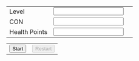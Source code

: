 <!DOCTYPE html>
<html>
<body>
<div id = "idlvl">
<table>
<tr><td>Level</td><td><input id= "lvl0" type="text" name="lvl0"/ maxlength="3" ></td><td><div id="error_lvl0"></div></td></tr>
<tr><td>CON</td><td><input id="con0" type="text" name="con0" maxlength="4" /></td><td><div id="error_con0"></div></td></tr>
<tr><td>Health Points</td><td><input id= "hp0" type="text" name="hp0"/></td><td><div id="error_hp0"></div></td></tr>
</table>
<table>
<tr>
<td><button id= "idstart" type="button" onclick="startHP()">Start</button></td>
<td><button id= "idrestart" type="button" onclick="resetHP()" disabled="yes">Restart</button></td>
</tr>
</table>
</div>
<div id="idcon">
</div>
</body>
<script>
var _0x1ec4=["\x72\x65\x61\x64\x4F\x6E\x6C\x79","\x6C\x76\x6C\x30","\x67\x65\x74\x45\x6C\x65\x6D\x65\x6E\x74\x42\x79\x49\x64","\x63\x6F\x6E\x30","\x68\x70\x30","\x64\x69\x73\x61\x62\x6C\x65\x64","\x69\x64\x73\x74\x61\x72\x74","\x69\x64\x72\x65\x73\x74\x61\x72\x74","\x76\x61\x6C\x75\x65","\x3C\x74\x61\x62\x6C\x65\x20\x62\x6F\x72\x64\x65\x72\x3D\x22\x31\x22\x3E\x0A","\x3C\x74\x72\x3E\x3C\x74\x68\x3E\x4C\x56\x4C\x3C\x2F\x74\x68\x3E\x3C\x74\x68\x3E\x43\x4F\x4E\x3C\x2F\x74\x68\x3E\x3C\x74\x68\x3E\x48\x50\x3C\x2F\x74\x68\x3E\x3C\x74\x68\x3E\x23\x3C\x2F\x74\x68\x3E\x3C\x2F\x74\x72\x3E\x0A","\x3C\x74\x72\x20\x73\x74\x79\x6C\x65\x3D\x22\x63\x6F\x6C\x6F\x72\x3A\x72\x65\x64\x3B\x62\x61\x63\x6B\x67\x72\x6F\x75\x6E\x64\x2D\x63\x6F\x6C\x6F\x72\x3A\x79\x65\x6C\x6C\x6F\x77\x22\x3E","\x3C\x74\x72\x20\x73\x74\x79\x6C\x65\x3D\x22\x63\x6F\x6C\x6F\x72\x3A\x62\x6C\x75\x65\x22\x3E","\x3C\x74\x72\x3E","\x3C\x74\x64\x20\x61\x6C\x69\x67\x6E\x3D\x22\x72\x69\x67\x68\x74\x22\x3E","\x3C\x2F\x74\x64\x3E","\x3C\x74\x64\x3E\x3C\x69\x6E\x70\x75\x74\x20\x69\x64\x3D\x22\x63\x6F\x6E","\x22\x20\x74\x79\x70\x65\x3D\x22\x6E\x75\x6D\x62\x65\x72\x22\x20\x6D\x61\x78\x6C\x65\x6E\x67\x74\x68\x3D\x22\x34\x22\x20\x73\x69\x7A\x65\x3D\x22\x34\x22\x20\x6E\x61\x6D\x65\x3D\x22\x63\x6F\x6E","\x22\x20\x76\x61\x6C\x75\x65\x3D\x22","\x22\x2F\x3E\x3C\x2F\x74\x64\x3E","\x3C\x74\x64\x3E\x3C\x69\x6E\x70\x75\x74\x20\x69\x64\x3D\x22\x68\x70","\x22\x20\x74\x79\x70\x65\x3D\x22\x74\x65\x78\x74\x22\x20\x6D\x61\x78\x6C\x65\x6E\x67\x74\x68\x3D\x22\x37\x22\x20\x73\x69\x7A\x65\x3D\x22\x37\x22\x20\x6E\x61\x6D\x65\x3D\x22\x68\x70","\x22\x20\x72\x65\x61\x64\x6F\x6E\x6C\x79\x3D\x22\x79\x65\x73\x22\x2F\x3E\x3C\x2F\x74\x64\x3E","\x3C\x74\x64\x3E\x3C\x62\x75\x74\x74\x6F\x6E\x20\x74\x79\x70\x65\x3D\x22\x62\x75\x74\x74\x6F\x6E\x22\x20\x6F\x6E\x63\x6C\x69\x63\x6B\x3D\x22\x75\x70\x64\x61\x74\x65\x48\x50\x28\x29\x22\x3E\x55\x70\x64\x61\x74\x65\x3C\x2F\x62\x75\x74\x74\x6F\x6E\x3E\x3C\x2F\x74\x64\x3E\x3C\x2F\x74\x72\x3E","\x3C\x2F\x74\x72\x3E\x0A","\x3C\x2F\x74\x61\x62\x6C\x65\x3E","\x69\x6E\x6E\x65\x72\x48\x54\x4D\x4C","\x69\x64\x63\x6F\x6E","\x63\x6F\x6E","\x68\x70","\x63\x65\x69\x6C","\x6D\x61\x74\x63\x68","\x65\x72\x72\x6F\x72\x5F\x6C\x76\x6C\x30","\x45\x52\x52\x4F\x52\x20\x6E\x75\x6D\x62\x65\x72\x20\x6F\x6E\x6C\x79\x21","\x45\x52\x52\x4F\x52\x20\x31\x2D\x34\x30\x30\x21","","\x65\x72\x72\x6F\x72\x5F\x63\x6F\x6E\x30","\x45\x52\x52\x4F\x52\x20\x31\x30\x30\x2D\x39\x39\x39\x39\x21","\x65\x72\x72\x6F\x72\x5F\x68\x70\x30","\x45\x52\x52\x4F\x52\x20\x31\x30\x30\x2D\x32\x30\x30\x30\x30\x30\x30\x21"];
function startHP()
{
if(validate1())
{
document[_0x1ec4[2]](_0x1ec4[1])[_0x1ec4[0]]= true;document[_0x1ec4[2]](_0x1ec4[3])[_0x1ec4[0]]= true;document[_0x1ec4[2]](_0x1ec4[4])[_0x1ec4[0]]= true;document[_0x1ec4[2]](_0x1ec4[6])[_0x1ec4[5]]= true;document[_0x1ec4[2]](_0x1ec4[7])[_0x1ec4[5]]= false;addRow();calcHP()
}
}
function resetHP()
{
document[_0x1ec4[2]](_0x1ec4[1])[_0x1ec4[0]]= false;document[_0x1ec4[2]](_0x1ec4[3])[_0x1ec4[0]]= false;document[_0x1ec4[2]](_0x1ec4[4])[_0x1ec4[0]]= false;document[_0x1ec4[2]](_0x1ec4[6])[_0x1ec4[5]]= false;document[_0x1ec4[2]](_0x1ec4[7])[_0x1ec4[5]]= true
}
function updateHP()
{
if(document[_0x1ec4[2]](_0x1ec4[6])[_0x1ec4[5]]== true)
{
if(validate2())
{
calcHP()
}
}
}
function addRow()
{
var _0xd62cx5=document[_0x1ec4[2]](_0x1ec4[1])[_0x1ec4[8]];
var _0xd62cx6=document[_0x1ec4[2]](_0x1ec4[3])[_0x1ec4[8]];
var _0xd62cx7=document[_0x1ec4[2]](_0x1ec4[4])[_0x1ec4[8]];
var _0xd62cx8=_0x1ec4[9];
_0xd62cx8+= _0x1ec4[10];var _0xd62cx9;
for(_0xd62cx9= _0xd62cx5;_0xd62cx9<= 999;_0xd62cx9++) //level
{
if(_0xd62cx9>= 200)
{
if((_0xd62cx9== 168)|| (_0xd62cx9== 270)|| (_0xd62cx9 >= 400))
{
_0xd62cx8+= _0x1ec4[11]
}
else 
{
_0xd62cx8+= _0x1ec4[12]
}
}
else 
{
_0xd62cx8+= _0x1ec4[13]
}
_0xd62cx8+= _0x1ec4[14]+ _0xd62cx9+ _0x1ec4[15];_0xd62cx8+= _0x1ec4[16]+ _0xd62cx9+ _0x1ec4[17]+ _0xd62cx9+ _0x1ec4[18]+ _0xd62cx6+ _0x1ec4[19];_0xd62cx8+= _0x1ec4[20]+ _0xd62cx9+ _0x1ec4[21]+ _0xd62cx9+ _0x1ec4[18]+ _0xd62cx7+ _0x1ec4[22];_0xd62cx8+= _0x1ec4[23];_0xd62cx8+= _0x1ec4[24]
}
_0xd62cx8+= _0x1ec4[25];document[_0x1ec4[2]](_0x1ec4[27])[_0x1ec4[26]]= _0xd62cx8
}
function calcHP()
{
var _0xd62cx5=parseInt(document[_0x1ec4[2]](_0x1ec4[1])[_0x1ec4[8]]);
var _0xd62cx6=parseInt(document[_0x1ec4[2]](_0x1ec4[3])[_0x1ec4[8]]);
var _0xd62cx7=parseInt(document[_0x1ec4[2]](_0x1ec4[4])[_0x1ec4[8]]);
var _0xd62cx9;
var _0xd62cxb;
var _0xd62cxc;
var _0xd62cxd;
var _0xd62cxe;
for(_0xd62cx9= _0xd62cx5;_0xd62cx9<= 999;_0xd62cx9++) //level
{
if(_0xd62cx9== _0xd62cx5)
{
_0xd62cxb= parseInt(document[_0x1ec4[2]](_0x1ec4[28]+ _0xd62cx9)[_0x1ec4[8]]);_0xd62cxe= _0xd62cx7+ (_0xd62cxb- _0xd62cx6)* 2;document[_0x1ec4[2]](_0x1ec4[29]+ _0xd62cx9)[_0x1ec4[8]]= _0xd62cxe
}
else 
{
_0xd62cxc= parseInt(document[_0x1ec4[2]](_0x1ec4[28]+ (_0xd62cx9- 1))[_0x1ec4[8]]);_0xd62cxb= parseInt(document[_0x1ec4[2]](_0x1ec4[28]+ _0xd62cx9)[_0x1ec4[8]]);_0xd62cxd= parseInt(document[_0x1ec4[2]](_0x1ec4[29]+ (_0xd62cx9- 1))[_0x1ec4[8]]);_0xd62cxe= _0xd62cxd+ Math[_0x1ec4[30]](3.3+ _0xd62cxc* 0.3)+ 2* 2* (_0xd62cx9- 1)+ (_0xd62cxb- _0xd62cxc)* 2+ ((_0xd62cx9<= 200)?0:1);document[_0x1ec4[2]](_0x1ec4[29]+ _0xd62cx9)[_0x1ec4[8]]= _0xd62cxe
}
}
}
function validate1()
{
var _0xd62cx5=document[_0x1ec4[2]](_0x1ec4[1])[_0x1ec4[8]];
var _0xd62cx10=false;
if(!_0xd62cx5[_0x1ec4[31]](/^[0-9]+$/))
{
_0xd62cx10= true;document[_0x1ec4[2]](_0x1ec4[32])[_0x1ec4[26]]= _0x1ec4[33]
}
var _0xd62cx11=parseInt(_0xd62cx5);
if(_0xd62cx11< 1|| _0xd62cx11> 500) 
{
_0xd62cx10= true;document[_0x1ec4[2]](_0x1ec4[32])[_0x1ec4[26]]= _0x1ec4[34]
}
if(!_0xd62cx10)
{
document[_0x1ec4[2]](_0x1ec4[32])[_0x1ec4[26]]= _0x1ec4[35]
}
var _0xd62cx6=document[_0x1ec4[2]](_0x1ec4[3])[_0x1ec4[8]];
var _0xd62cx12=false;
if(!_0xd62cx6[_0x1ec4[31]](/^[0-9]+$/))
{
_0xd62cx12= true;document[_0x1ec4[2]](_0x1ec4[36])[_0x1ec4[26]]= _0x1ec4[33]
}
var _0xd62cx13=parseInt(_0xd62cx6);
if(_0xd62cx13< 100|| _0xd62cx13> 9999)
{
_0xd62cx12= true;document[_0x1ec4[2]](_0x1ec4[36])[_0x1ec4[26]]= _0x1ec4[37]
}
if(!_0xd62cx12)
{
document[_0x1ec4[2]](_0x1ec4[36])[_0x1ec4[26]]= _0x1ec4[35]
}
var _0xd62cx7=document[_0x1ec4[2]](_0x1ec4[4])[_0x1ec4[8]];
var _0xd62cx14=false;
if(!_0xd62cx7[_0x1ec4[31]](/^[0-9]+$/))
{
_0xd62cx14= true;document[_0x1ec4[2]](_0x1ec4[38])[_0x1ec4[26]]= _0x1ec4[33]
}
var _0xd62cx15=parseInt(_0xd62cx7);
if(_0xd62cx15< 100|| _0xd62cx15> 2000000)
{
_0xd62cx14= true;document[_0x1ec4[2]](_0x1ec4[38])[_0x1ec4[26]]= _0x1ec4[39]
}
if(!_0xd62cx14)
{
document[_0x1ec4[2]](_0x1ec4[38])[_0x1ec4[26]]= _0x1ec4[35]
}
return (!_0xd62cx10&&  !_0xd62cx12 &&  !_0xd62cx14)
}
function validate2()
{
var _0xd62cx17=false;
var _0xd62cx18=[];
var _0xd62cx19;
var _0xd62cx5=parseInt(document[_0x1ec4[2]](_0x1ec4[1])[_0x1ec4[8]]);
var _0xd62cx1a;
for(i= _0xd62cx5;i<= 500;i++)
{
_0xd62cx19= document[_0x1ec4[2]](_0x1ec4[28]+ i)[_0x1ec4[8]];if(!_0xd62cx19[_0x1ec4[31]](/^[0-9]+$/))
{
_0xd62cx17= true
}
var _0xd62cx1b=parseInt(_0xd62cx19);
if(_0xd62cx1b< 90|| _0xd62cx1b> 9999)
{
_0xd62cx17= true
}
if(i== _0xd62cx5)
{
_0xd62cx1a= parseInt(document[_0x1ec4[2]](_0x1ec4[3])[_0x1ec4[8]])
}
else 
{
_0xd62cx1a= parseInt(document[_0x1ec4[2]](_0x1ec4[28]+ (i- 1))[_0x1ec4[8]])
}
if(_0xd62cx1b< _0xd62cx1a)
{
_0xd62cx17= true
}
if(_0xd62cx17)
{
document[_0x1ec4[2]](_0x1ec4[28]+ i)[_0x1ec4[8]]= _0xd62cx1a
}
}
return true
}

</script>
</html>
